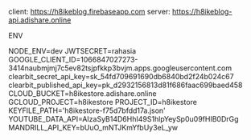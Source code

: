 client: https://h8ikeblog.firebaseapp.com
server: https://h8ikeblog-api.adishare.online

ENV

NODE_ENV=dev
JWTSECRET=rahasia
GOOGLE_CLIENT_ID=1066847027273-3414naubmjmj7c5ev82tsjpfkkp3bvjm.apps.googleusercontent.com
clearbit_secret_api_key=sk_54fd709691690db6840bd2f24b024c67
clearbit_published_api_key=pk_d2932156813d81f686faac699baed458
CLOUD_BUCKET=h8ikestore.adishare.online
GCLOUD_PROJECT=h8ikestore
PROJECT_ID=h8ikestore
KEYFILE_PATH='h8ikestore-f75d7bfdd17a.json'
YOUTUBE_DATA_API=AIzaSyB14D6HhI49S1hlpYeySp0u09fHIB0DrGg
MANDRILL_API_KEY=bUuO_mNTJKmYfbUy3eL_yw